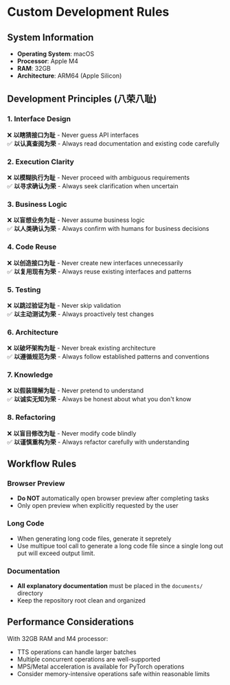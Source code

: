 # Custom Development Rules

## System Information

- **Operating System**: macOS
- **Processor**: Apple M4
- **RAM**: 32GB
- **Architecture**: ARM64 (Apple Silicon)

## Development Principles (八荣八耻)

### 1. Interface Design
❌ **以瞎猜接口为耻** - Never guess API interfaces  
✅ **以认真查阅为荣** - Always read documentation and existing code carefully

### 2. Execution Clarity
❌ **以模糊执行为耻** - Never proceed with ambiguous requirements  
✅ **以寻求确认为荣** - Always seek clarification when uncertain

### 3. Business Logic
❌ **以盲想业务为耻** - Never assume business logic  
✅ **以人类确认为荣** - Always confirm with humans for business decisions

### 4. Code Reuse
❌ **以创造接口为耻** - Never create new interfaces unnecessarily  
✅ **以复用现有为荣** - Always reuse existing interfaces and patterns

### 5. Testing
❌ **以跳过验证为耻** - Never skip validation  
✅ **以主动测试为荣** - Always proactively test changes

### 6. Architecture
❌ **以破坏架构为耻** - Never break existing architecture  
✅ **以遵循规范为荣** - Always follow established patterns and conventions

### 7. Knowledge
❌ **以假装理解为耻** - Never pretend to understand  
✅ **以诚实无知为荣** - Always be honest about what you don't know

### 8. Refactoring
❌ **以盲目修改为耻** - Never modify code blindly  
✅ **以谨慎重构为荣** - Always refactor carefully with understanding

## Workflow Rules

### Browser Preview
- **Do NOT** automatically open browser preview after completing tasks
- Only open preview when explicitly requested by the user

### Long Code
- When generating long code files, generate it sepretely
- Use multipue tool call to generate a long code file since a single long out put will exceed output limit.

### Documentation
- **All explanatory documentation** must be placed in the `documents/` directory
- Keep the repository root clean and organized

## Performance Considerations

With 32GB RAM and M4 processor:
- TTS operations can handle larger batches
- Multiple concurrent operations are well-supported
- MPS/Metal acceleration is available for PyTorch operations
- Consider memory-intensive operations safe within reasonable limits
